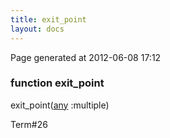 ```yaml
---
title: exit_point
layout: docs
---
```


<div class="bottom_right_note">Page generated at 2012-06-08 17:12</div>
<h3><span class="minor">function</span> exit_point</h3>

exit_point(<a href="/docs/any.html">any</a> :multiple)
<p></p>

<p><span class="extra_minor">Term#26</span></p>
